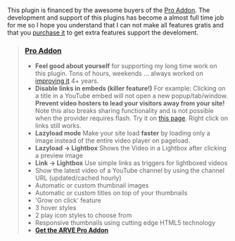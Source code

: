 
This plugin is financed by the awesome buyers of the [Pro Addon](https://nextgenthemes.com/plugins/advanced-responsive-video-embedder-pro/#purchase). The development and support of this plugins has become a almost full time job for me so I hope you understand that I can not make all features gratis and that you [purchase it](https://nextgenthemes.com/plugins/advanced-responsive-video-embedder-pro/#purchase) to get extra features support the develoment.

> ### [Pro Addon](https://nextgenthemes.com/plugins/advanced-responsive-video-embedder-pro/#purchase) ###
>
> *   **Feel good about yourself**
>     for supporting my long time work on this plugin. Tons of hours, weekends … always worked on [improving it](https://wordpress.org/plugins/advanced-responsive-video-embedder/changelog/) 4+ years.
> *   **Disable links in embeds (killer feature!)**
>     For example: Clicking on a title in a YouTube embed will not open a new popup/tab/window. **Prevent video hosters to lead your visitors away from your site!** Note this also breaks sharing functionality and is not possible when the provider requires flash. Try it on [this page](https://nextgenthemes.com/plugins/advanced-responsive-video-embedder-pro/). Right click on links still works.
> *   **Lazyload mode**
>     Make your site load **faster** by loading only a image instead of the entire video player on pageload.  
> *   **Lazyload -> Lightbox**
>     Shows the Video in a Lightbox after clicking a preview image
> *   **Link -> Lightbox**
>     Use simple links as triggers for lightboxed videos
> *   Show the latest video of a YouTube channel by using the channel URL (updated/cached hourly)
> *   Automatic or custom thumbnail images
> *   Automatic or custom titles on top of your thumbnails
> *   'Grow on click' feature
> *   3 hover styles
> *   2 play icon styles to choose from
> *   Responsive thumbnails using cutting edge HTML5 technology
> *   **[Get the ARVE Pro Addon](https://nextgenthemes.com/plugins/advanced-responsive-video-embedder-pro/#purchase)**
